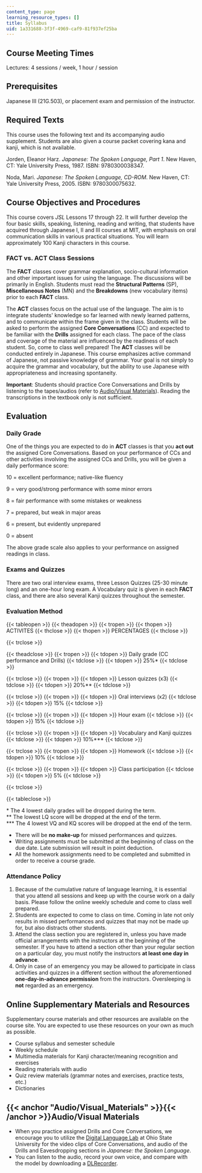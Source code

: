 ```yaml
---
content_type: page
learning_resource_types: []
title: Syllabus
uid: 1a331688-3f3f-4969-caf9-81f937ef25ba
---
```


Course Meeting Times
--------------------

Lectures: 4 sessions / week, 1 hour / session

Prerequisites
-------------

Japanese III (21G.503), or placement exam and permission of the instructor.

Required Texts
--------------

This course uses the following text and its accompanying audio supplement. Students are also given a course packet covering kana and kanji, which is not available.

Jorden, Eleanor Harz. _Japanese: The Spoken Language, Part 1_. New Haven, CT: Yale University Press, 1987. ISBN: 9780300038347.

Noda, Mari. _Japanese: The Spoken Language, CD-ROM_. New Haven, CT: Yale University Press, 2005. ISBN: 9780300075632.

Course Objectives and Procedures
--------------------------------

This course covers _JSL_ Lessons 17 through 22. It will further develop the four basic skills, speaking, listening, reading and writing, that students have acquired through Japanese I, II and III courses at MIT, with emphasis on oral communication skills in various practical situations. You will learn approximately 100 Kanji characters in this course.

### FACT vs. ACT Class Sessions

The **FACT** classes cover grammar explanation, socio-cultural information and other important issues for using the language. The discussions will be primarily in English. Students must read the **Structural Patterns** (SP), **Miscellaneous Notes** (MN) and the **Breakdowns** (new vocabulary items) prior to each **FACT** class.

The **ACT** classes focus on the actual use of the language. The aim is to integrate students' knowledge so far learned with newly learned patterns, and to communicate within the frame given in the class. Students will be asked to perform the assigned **Core Conversations** (CC) and expected to be familiar with the **Drills** assigned for each class. The pace of the class and coverage of the material are influenced by the readiness of each student. So, come to class well prepared! The **ACT** classes will be conducted entirely in Japanese. This course emphasizes active command of Japanese, not passive knowledge of grammar. Your goal is not simply to acquire the grammar and vocabulary, but the ability to use Japanese with appropriateness and increasing spontaneity.

**Important**: Students should practice Core Conversations and Drills by listening to the tapes/audios (refer to [Audio/Visual Materials](#Audio/Visual_Materials)). Reading the transcriptions in the textbook only is not sufficient.

Evaluation
----------

### Daily Grade

One of the things you are expected to do in **ACT** classes is that you **act out** the assigned Core Conversations. Based on your performance of CCs and other activities involving the assigned CCs and Drills, you will be given a daily performance score:

10 = excellent performance; native-like fluency

9 = very good/strong performance with some minor errors

8 = fair performance with some mistakes or weakness

7 = prepared, but weak in major areas

6 = present, but evidently unprepared

0 = absent

The above grade scale also applies to your performance on assigned readings in class.

### Exams and Quizzes

There are two oral interview exams, three Lesson Quizzes (25-30 minute long) and an one-hour long exam. A Vocabulary quiz is given in each **FACT** class, and there are also several Kanji quizzes throughout the semester.

### Evaluation Method

{{< tableopen >}}
{{< theadopen >}}
{{< tropen >}}
{{< thopen >}}
ACTIVITES
{{< thclose >}}
{{< thopen >}}
PERCENTAGES
{{< thclose >}}

{{< trclose >}}

{{< theadclose >}}
{{< tropen >}}
{{< tdopen >}}
Daily grade (CC performance and Drills)
{{< tdclose >}}
{{< tdopen >}}
25%\*
{{< tdclose >}}

{{< trclose >}}
{{< tropen >}}
{{< tdopen >}}
Lesson quizzes (x3)
{{< tdclose >}}
{{< tdopen >}}
20%\*\*
{{< tdclose >}}

{{< trclose >}}
{{< tropen >}}
{{< tdopen >}}
Oral interviews (x2)
{{< tdclose >}}
{{< tdopen >}}
15%
{{< tdclose >}}

{{< trclose >}}
{{< tropen >}}
{{< tdopen >}}
Hour exam
{{< tdclose >}}
{{< tdopen >}}
15%
{{< tdclose >}}

{{< trclose >}}
{{< tropen >}}
{{< tdopen >}}
Vocabulary and Kanji quizzes
{{< tdclose >}}
{{< tdopen >}}
10%\*\*\*
{{< tdclose >}}

{{< trclose >}}
{{< tropen >}}
{{< tdopen >}}
Homework
{{< tdclose >}}
{{< tdopen >}}
10%
{{< tdclose >}}

{{< trclose >}}
{{< tropen >}}
{{< tdopen >}}
Class participation
{{< tdclose >}}
{{< tdopen >}}
5%
{{< tdclose >}}

{{< trclose >}}

{{< tableclose >}}

\* The 4 lowest daily grades will be dropped during the term.  
\*\* The lowest LQ score will be dropped at the end of the term.  
\*\*\* The 4 lowest VQ and KQ scores will be dropped at the end of the term.

*   There will be **no make-up** for missed performances and quizzes.
*   Writing assignments must be submitted at the beginning of class on the due date. Late submission will result in point deduction.
*   All the homework assignments need to be completed and submitted in order to receive a course grade.

### Attendance Policy

1.  Because of the cumulative nature of language learning, it is essential that you attend all sessions and keep up with the course work on a daily basis. Please follow the online weekly schedule and come to class well prepared.
2.  Students are expected to come to class on time. Coming in late not only results in missed performances and quizzes that may not be made up for, but also distracts other students.
3.  Attend the class section you are registered in, unless you have made official arrangements with the instructors at the beginning of the semester. If you have to attend a section other than your regular section on a particular day, you must notify the instructors **at least one day in advance**.
4.  Only in case of an emergency you may be allowed to participate in class activities and quizzes in a different section without the aforementioned **one-day-in-advance permission** from the instructors. Oversleeping is **not** regarded as an emergency.

Online Supplementary Materials and Resources
--------------------------------------------

Supplementary course materials and other resources are available on the course site. You are expected to use these resources on your own as much as possible.

*   Course syllabus and semester schedule
*   Weekly schedule
*   Multimedia materials for Kanji character/meaning recognition and exercises
*   Reading materials with audio
*   Quiz review materials (grammar notes and exercises, practice tests, etc.)
*   Dictionaries

{{< anchor "Audio/Visual_Materials" >}}{{< /anchor >}}Audio/Visual Materials
----------------------------------------------------------------------------

*   When you practice assigned Drills and Core Conversations, we encourage you to utilize the [Digital Language Lab](http://languagelab.it.ohio-state.edu/) at Ohio State University for the video clips of Core Conversations, and audio of the Drills and Eavesdropping sections in _Japanese: the Spoken Language_.
*   You can listen to the audio, record your own voice, and compare with the model by downloading a [DLRecorder](http://projects.oscelot.org/gf/project/dlrecorder/).